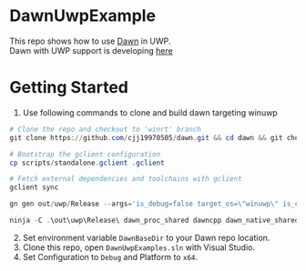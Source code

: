 # DawnUwpExample

This repo shows how to use [Dawn](https://dawn.googlesource.com/dawn/) in UWP.  
Dawn with UWP support is developing [here](https://github.com/cjj19970505/dawn/tree/winrt)

# Getting Started

1. Use following commands to clone and build dawn targeting winuwp

```powershell
# Clone the repo and checkout to 'winrt' branch
git clone https://github.com/cjj19970505/dawn.git && cd dawn && git checkout winrt

# Bootstrap the gclient configuration
cp scripts/standalone.gclient .gclient

# Fetch external dependencies and toolchains with gclient
gclient sync

gn gen out/uwp/Release --args='is_debug=false target_os=\"winuwp\" is_clang=false'

ninja -C .\out\uwp\Release\ dawn_proc_shared dawncpp dawn_native_shared dawn_platform_shared dawn_utils common
```
2. Set environment variable `DawnBaseDir` to your Dawn repo location.
3. Clone this repo, open `DawnUwpExamples.sln` with Visual Studio.
4. Set Configuration to `Debug` and Platform to `x64`.
